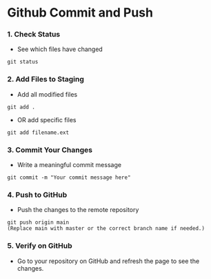 # Github Commit and Push 

### 1. Check Status
 - See which files have changed
```
git status
```

### 2. Add Files to Staging
 - Add all modified files
```
git add .
```
 - OR add specific files
```
git add filename.ext
```
### 3. Commit Your Changes
 - Write a meaningful commit message
```
git commit -m "Your commit message here"

```

### 4. Push to GitHub
 - Push the changes to the remote repository
```
git push origin main
(Replace main with master or the correct branch name if needed.)
```

### 5. Verify on GitHub
- Go to your repository on GitHub and refresh the page to see the changes.
